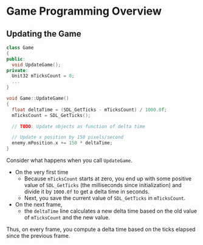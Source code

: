 # Game Programming Overview

## Updating the Game

```c++
class Game
{
public:
  void UpdateGame();
private:
  Unit32 mTicksCount = 0;
  ...
}

void Game::UpdateGame()
{
  float deltaTime = (SDL_GetTicks - mTicksCount) / 1000.0f;
  mTicksCount = SDL_GetTicks();

  // TODO: Update objects as function of delta time

  // Update x position by 150 pixels/second
  enemy.mPosition.x += 150 * deltaTime;
}
```

Consider what happens when you call `UpdateGame`.

- On the very first time
  - Because `mTicksCount` starts at zero, you end up with some positive value of `SDL_GetTicks` (the milliseconds since initialization) and divide it by `1000.0f` to get a delta time in seconds.
  - Next, you save the current value of `SDL_GetTicks` in `mTicksCount`.
- On the next frame,
  - the `deltaTime` line calculates a new delta time based on the old value of `mTicksCount` and the new value.

Thus, on every frame, you compute a delta time based on the ticks elapsed since the previous frame.

